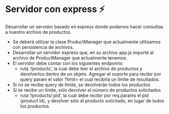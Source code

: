 # Servidor con express ⚡️

Desarrollar un servidor basado en express donde podamos hacer consultas a nuestro archivo de productos.

- Se deberá utilizar la clase ProductManager que actualmente utilizamos con persistencia de archivos. 
- Desarrollar un servidor express que, en su archivo app.js importe al archivo de ProductManager que actualmente tenemos.
- El servidor debe contar con los siguientes endpoints:
  - ruta ‘/products’, la cual debe leer el archivo de productos y devolverlos dentro de un objeto. Agregar el soporte para recibir por query param el valor ?limit= el cual recibirá un límite de resultados.
- Si no se recibe query de límite, se devolverán todos los productos
- Si se recibe un límite, sólo devolver el número de productos solicitados
  - ruta ‘/products/:pid’, la cual debe recibir por req.params el pid (product Id), y devolver sólo el producto solicitado, en lugar de todos los productos. 
